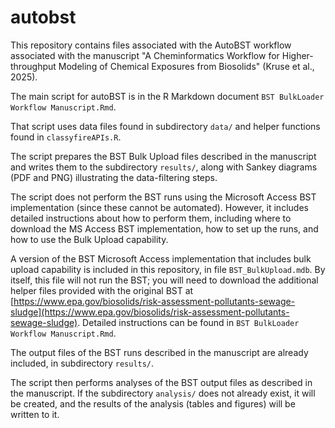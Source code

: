 # autobst

This repository contains files associated with the AutoBST workflow associated with the manuscript "A Cheminformatics Workflow for Higher-throughput Modeling of Chemical Exposures from Biosolids" (Kruse et al., 2025).

The main script for autoBST is in the R Markdown document `BST BulkLoader Workflow Manuscript.Rmd`.

That script uses data files found in subdirectory `data/` and helper functions found in `classyfireAPIs.R`.

The script prepares the BST Bulk Upload files described in the manuscript and writes them to the subdirectory `results/`, along with Sankey diagrams (PDF and PNG) illustrating the data-filtering steps.

The script does not perform the BST runs using the Microsoft Access BST implementation (since these cannot be automated). However, it includes detailed instructions about how to perform them, including where to download the MS Access BST implementation, how to set up the runs, and how to use the Bulk Upload capability. 

A version of the BST Microsoft Access implementation that includes bulk upload capability is included in this repository, in file `BST_BulkUpload.mdb`. By itself, this file will not run the BST; you will need to download the additional helper files provided with the original BST at  [https://www.epa.gov/biosolids/risk-assessment-pollutants-sewage-sludge](https://www.epa.gov/biosolids/risk-assessment-pollutants-sewage-sludge). Detailed instructions can be found in `BST BulkLoader Workflow Manuscript.Rmd`.

The output files of the BST runs described in the manuscript are already included, in subdirectory `results/`.

The script then performs analyses of the BST output files as described in the manuscript. If the subdirectory `analysis/` does not already exist, it will be created, and the results of the analysis (tables and figures) will be written to it.